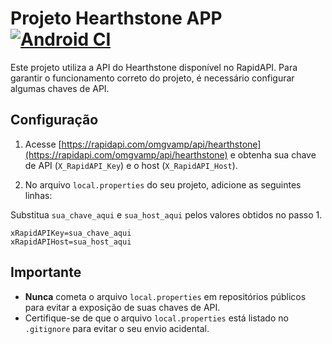 # Projeto Hearthstone APP [![Android CI](https://github.com/joavilati/HearthStoneApp/actions/workflows/main.yml/badge.svg)](https://github.com/joavilati/HearthStoneApp/actions/workflows/main.yml)

Este projeto utiliza a API do Hearthstone disponível no RapidAPI. Para garantir o funcionamento correto do projeto, é necessário configurar algumas chaves de API.

## Configuração

1. Acesse [https://rapidapi.com/omgvamp/api/hearthstone](https://rapidapi.com/omgvamp/api/hearthstone) e obtenha sua chave de API (`X_RapidAPI_Key`) e o host (`X_RapidAPI_Host`).

2. No arquivo `local.properties` do seu projeto, adicione as seguintes linhas:

Substitua `sua_chave_aqui` e `sua_host_aqui` pelos valores obtidos no passo 1.

```properties
xRapidAPIKey=sua_chave_aqui
xRapidAPIHost=sua_host_aqui
```

## Importante

- **Nunca** cometa o arquivo `local.properties` em repositórios públicos para evitar a exposição de suas chaves de API.
- Certifique-se de que o arquivo `local.properties` está listado no `.gitignore` para evitar o seu envio acidental.
